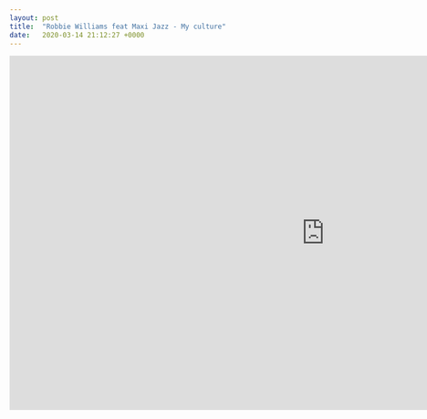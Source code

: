 ```yaml
---
layout: post
title:  "Robbie Williams feat Maxi Jazz - My culture"
date:   2020-03-14 21:12:27 +0000
---
```

<div class="u-embedded-media">
  <iframe width="1104" height="621" class="u-no-margin" src="https://www.youtube.com/embed/NWkuVmUuDQ" frameborder="0" allow="accelerometer; autoplay; encrypted-media; gyroscope; picture-in-picture" allowfullscreen></iframe>
</div>
